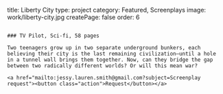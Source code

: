 title: Liberty City
type: project
category: Featured, Screenplays
image: work/liberty-city.jpg
createPage: false
order: 6

~~~

### TV Pilot, Sci-fi, 58 pages

Two teenagers grow up in two separate underground bunkers, each believing their city is the last remaining civilization—until a hole in a tunnel wall brings them together. Now, can they bridge the gap between two radically different worlds? Or will this mean war?

<a href="mailto:jessy.lauren.smith@gmail.com?subject=Screenplay request"><button class="action">Request</button></a>
